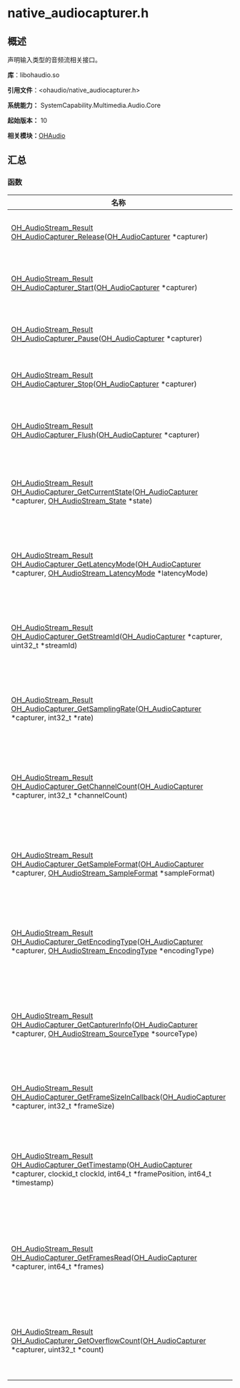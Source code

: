 # native_audiocapturer.h

## 概述

声明输入类型的音频流相关接口。

**库**：libohaudio.so

**引用文件**：&lt;ohaudio/native_audiocapturer.h&gt;

**系统能力：** SystemCapability.Multimedia.Audio.Core

**起始版本：** 10

**相关模块：**[OHAudio](_o_h_audio.md)

## 汇总

### 函数

| 名称        | 描述 | 
|--------------| -------- |
| [OH_AudioStream_Result](_o_h_audio.md#oh_audiostream_result) [OH_AudioCapturer_Release](_o_h_audio.md#oh_audiocapturer_release)([OH_AudioCapturer](_o_h_audio.md#oh_audiocapturer) \*capturer)                                                                                               | 释放输入音频流。  | 
| [OH_AudioStream_Result](_o_h_audio.md#oh_audiostream_result) [OH_AudioCapturer_Start](_o_h_audio.md#oh_audiocapturer_start)([OH_AudioCapturer](_o_h_audio.md#oh_audiocapturer) \*capturer)                                                                                                   | 开始获取音频数据。  | 
| [OH_AudioStream_Result](_o_h_audio.md#oh_audiostream_result) [OH_AudioCapturer_Pause](_o_h_audio.md#oh_audiocapturer_pause)([OH_AudioCapturer](_o_h_audio.md#oh_audiocapturer) \*capturer)                                                                                                   | 暂停输入音频流。  | 
| [OH_AudioStream_Result](_o_h_audio.md#oh_audiostream_result) [OH_AudioCapturer_Stop](_o_h_audio.md#oh_audiocapturer_stop)([OH_AudioCapturer](_o_h_audio.md#oh_audiocapturer) \*capturer)                                                                                                     | 停止输入音频流。  | 
| [OH_AudioStream_Result](_o_h_audio.md#oh_audiostream_result) [OH_AudioCapturer_Flush](_o_h_audio.md#oh_audiocapturer_flush)([OH_AudioCapturer](_o_h_audio.md#oh_audiocapturer) \*capturer)                                                                                                   | 丢弃获取的音频数据。  | 
| [OH_AudioStream_Result](_o_h_audio.md#oh_audiostream_result) [OH_AudioCapturer_GetCurrentState](_o_h_audio.md#oh_audiocapturer_getcurrentstate)([OH_AudioCapturer](_o_h_audio.md#oh_audiocapturer) \*capturer, [OH_AudioStream_State](_o_h_audio.md#oh_audiostream_state) \*state)           | 查询当前输入音频流状态。  | 
| [OH_AudioStream_Result](_o_h_audio.md#oh_audiostream_result) [OH_AudioCapturer_GetLatencyMode](_o_h_audio.md#oh_audiocapturer_getlatencymode)([OH_AudioCapturer](_o_h_audio.md#oh_audiocapturer) \*capturer, [OH_AudioStream_LatencyMode](_o_h_audio.md#oh_audiostream_latencymode) \*latencyMode) | 查询当前输入音频流时延模式。  | 
| [OH_AudioStream_Result](_o_h_audio.md#oh_audiostream_result) [OH_AudioCapturer_GetStreamId](_o_h_audio.md#oh_audiocapturer_getstreamid)([OH_AudioCapturer](_o_h_audio.md#oh_audiocapturer) \*capturer, uint32_t \*streamId)                                                                  | 查询当前输入音频流ID。  | 
| [OH_AudioStream_Result](_o_h_audio.md#oh_audiostream_result) [OH_AudioCapturer_GetSamplingRate](_o_h_audio.md#oh_audiocapturer_getsamplingrate)([OH_AudioCapturer](_o_h_audio.md#oh_audiocapturer) \*capturer, int32_t \*rate)                                                               | 查询当前输入音频流采样率。  | 
| [OH_AudioStream_Result](_o_h_audio.md#oh_audiostream_result) [OH_AudioCapturer_GetChannelCount](_o_h_audio.md#oh_audiocapturer_getchannelcount)([OH_AudioCapturer](_o_h_audio.md#oh_audiocapturer) \*capturer, int32_t \*channelCount)                                                       | 查询当前输入音频流通道数。  | 
| [OH_AudioStream_Result](_o_h_audio.md#oh_audiostream_result) [OH_AudioCapturer_GetSampleFormat](_o_h_audio.md#oh_audiocapturer_getsampleformat)([OH_AudioCapturer](_o_h_audio.md#oh_audiocapturer) \*capturer, [OH_AudioStream_SampleFormat](_o_h_audio.md#oh_audiostream_sampleformat) \*sampleFormat) | 查询当前输入音频流采样格式。  | 
| [OH_AudioStream_Result](_o_h_audio.md#oh_audiostream_result) [OH_AudioCapturer_GetEncodingType](_o_h_audio.md#oh_audiocapturer_getencodingtype)([OH_AudioCapturer](_o_h_audio.md#oh_audiocapturer) \*capturer, [OH_AudioStream_EncodingType](_o_h_audio.md#oh_audiostream_encodingtype) \*encodingType) | 查询当前输入音频流编码类型。  | 
| [OH_AudioStream_Result](_o_h_audio.md#oh_audiostream_result) [OH_AudioCapturer_GetCapturerInfo](_o_h_audio.md#oh_audiocapturer_getcapturerinfo)([OH_AudioCapturer](_o_h_audio.md#oh_audiocapturer) \*capturer, [OH_AudioStream_SourceType](_o_h_audio.md#oh_audiostream_sourcetype) \*sourceType) | 查询当前输入音频流工作场景类型。  | 
| [OH_AudioStream_Result](_o_h_audio.md#oh_audiostream_result) [OH_AudioCapturer_GetFrameSizeInCallback](_o_h_audio.md#oh_audiocapturer_getframesizeincallback)([OH_AudioCapturer](_o_h_audio.md#oh_audiocapturer) \*capturer, int32_t \*frameSize)                                            | 在回调中查询帧大小。  | 
| [OH_AudioStream_Result](_o_h_audio.md#oh_audiostream_result) [OH_AudioCapturer_GetTimestamp](_o_h_audio.md#oh_audiocapturer_gettimestamp)([OH_AudioCapturer](_o_h_audio.md#oh_audiocapturer) \*capturer, clockid_t clockId, int64_t \*framePosition, int64_t \*timestamp)                    | 获取输入音频流时间戳和位置信息。  | 
| [OH_AudioStream_Result](_o_h_audio.md#oh_audiostream_result) [OH_AudioCapturer_GetFramesRead](_o_h_audio.md#oh_audiocapturer_getframesread)([OH_AudioCapturer](_o_h_audio.md#oh_audiocapturer) \*capturer, int64_t \*frames)                                                                 | 查询自创建流以来已读取的帧数。  | 
| [OH_AudioStream_Result](_o_h_audio.md#oh_audiostream_result) [OH_AudioCapturer_GetOverflowCount](_o_h_audio.md#oh_audiocapturer_getoverflowcount)([OH_AudioCapturer](_o_h_audio.md#oh_audiocapturer) \*capturer, uint32_t \*count) | 查询当前录制音频流过载数。  | 